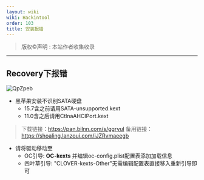 ```yaml
---
layout: wiki
wiki: Hackintool
order: 103
title: 安装报错
---
```



> 版权©️声明 : 本站作者收集收录

------------
## Recovery下报错

![QpZpeb](https://cdn.jsdelivr.net/gh/muzishaoxing/Picture@main/uPic/QpZpeb.jpg)
- 黑苹果安装不识别SATA硬盘
  - 15.7含之前请用SATA-unsupported.kext
  - 11.0含之后请用CtlnaAHCIPort.kext
> 下载链接：https://pan.bilnn.com/s/ggryul
> 备用链接：https://shoaling.lanzoui.com/iJZRvmaeegb

- 请将驱动移动至
  - OC引导: **OC-kexts** 并编辑oc-config.plist配置表添加加载信息
  - 四叶草引导: "CLOVER-kexts-Other"无需编辑配置表直接移入重新引导即可



